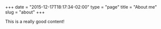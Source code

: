 +++
date = "2015-12-17T18:17:34-02:00"
type = "page"
title = "About me"
slug = "about"
+++

This is a really good content!